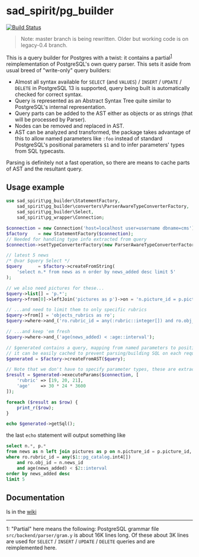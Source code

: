 # sad_spirit/pg_builder

[![Build Status](https://travis-ci.org/sad-spirit/pg-builder.svg?branch=master)](https://travis-ci.org/sad-spirit/pg-builder)

> Note: master branch is being rewritten. Older but working code is on legacy-0.4 branch.

This is a query builder for Postgres with a twist: it contains a partial<sup>[1](#footnote1)</sup> reimplementation of PostgreSQL's own
query parser. This sets it aside from usual breed of "write-only" query builders:

* Almost all syntax available for `SELECT` (and `VALUES`) / `INSERT` / `UPDATE` / `DELETE` in PostgreSQL 13
  is supported, query being built is automatically checked for correct syntax.
* Query is represented as an Abstract Syntax Tree quite similar to PostgreSQL's internal representation.
* Query parts can be added to the AST either as objects or as strings (that will be processed by Parser).
* Nodes can be removed and replaced in AST.
* AST can be analyzed and transformed, the package takes advantage of this to allow named parameters like
  `:foo` instead of standard PostgreSQL's positional parameters `$1` and to infer parameters' types
  from SQL typecasts.

Parsing is definitely not a fast operation, so there are means to cache parts of AST and the resultant query.

## Usage example

```PHP
use sad_spirit\pg_builder\StatementFactory,
    sad_spirit\pg_builder\converters\ParserAwareTypeConverterFactory,
    sad_spirit\pg_builder\Select,
    sad_spirit\pg_wrapper\Connection;

$connection = new Connection('host=localhost user=username dbname=cms');
$factory    = new StatementFactory($connection);
// Needed for handling type info extracted from query
$connection->setTypeConverterFactory(new ParserAwareTypeConverterFactory($factory->getParser()));

// latest 5 news
/* @var $query Select */
$query      = $factory->createFromString(
    'select n.* from news as n order by news_added desc limit 5'
);

// we also need pictures for these...
$query->list[] = 'p.*';
$query->from[0]->leftJoin('pictures as p')->on = 'n.picture_id = p.picture_id';

// ...and need to limit them to only specific rubrics
$query->from[] = 'objects_rubrics as ro';
$query->where->and_('ro.rubric_id = any(:rubric::integer[]) and ro.obj_id = n.news_id');

// ...and keep 'em fresh
$query->where->and_('age(news_added) < :age::interval');

// $generated contains a query, mapping from named parameters to positional ones, types info
// it can be easily cached to prevent parsing/building SQL on each request
$generated = $factory->createFromAST($query);

// Note that we don't have to specify parameter types, these are extracted from query
$result = $generated->executeParams($connection, [
    'rubric' => [19, 20, 21],
    'age'    => 30 * 24 * 3600
]);

foreach ($result as $row) {
    print_r($row);
}

echo $generated->getSql();
```
the last `echo` statement will output something like
```SQL
select n.*, p.*
from news as n left join pictures as p on n.picture_id = p.picture_id, objects_rubrics as ro
where ro.rubric_id = any($1::pg_catalog.int4[])
    and ro.obj_id = n.news_id
    and age(news_added) < $2::interval
order by news_added desc
limit 5
```

## Documentation

Is in the [wiki](https://github.com/sad-spirit/pg-builder/wiki)

---
<a name="footnote1">1</a>: "Partial" here means the following: PostgreSQL grammar file `src/backend/parser/gram.y` is about 16K lines long. 
Of these about 3K lines are used for `SELECT` / `INSERT` / `UPDATE` / `DELETE` queries and are reimplemented here.
